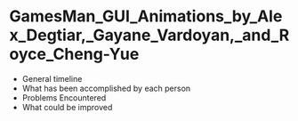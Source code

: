 GamesMan\_GUI\_Animations\_by\_Alex\_Degtiar,\_Gayane\_Vardoyan,\_and\_Royce\_Cheng-Yue
=======================================================================================

-   General timeline
-   What has been accomplished by each person
-   Problems Encountered
-   What could be improved

